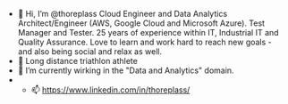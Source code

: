 - 👋 Hi, I’m @thoreplass
Cloud Engineer and Data Analytics Architect/Engineer (AWS, Google Cloud and Microsoft Azure). 
Test Manager and Tester. 25 years of experience within IT, Industrial IT and Quality Assurance. 
Love to learn and work hard to reach new goals - and also being social and relax as well.
- 👀 Long distance triathlon athlete
- 🌱 I’m currently wirking in the "Data and Analytics" domain.
- - 📫 https://www.linkedin.com/in/thoreplass/

<!---
thoreplass/thoreplass is a ✨ special ✨ repository because its `README.md` (this file) appears on your GitHub profile.
You can click the Preview link to take a look at your changes.
--->
